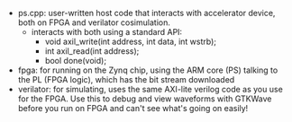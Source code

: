 - ps.cpp: user-written host code that interacts with accelerator device, both on FPGA and verilator cosimulation. 
  - interacts with both using a standard API:
    - void axil_write(int address, int data, int wstrb);
    - int axil_read(int address);
    - bool done(void);
- fpga: for running on the Zynq chip, using the ARM core (PS) talking to the PL (FPGA logic), which has the bit stream downloaded
- verilator: for simulating, uses the same AXI-lite verilog code as you use for the FPGA. Use this to debug and view waveforms with GTKWave before you run on FPGA and can't see what's going on easily!
